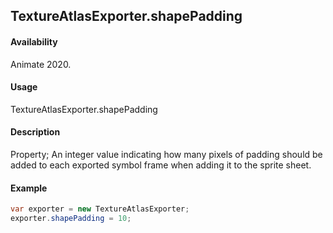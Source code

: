 ## TextureAtlasExporter.shapePadding

#### Availability

Animate 2020.

#### Usage

TextureAtlasExporter.shapePadding

#### Description

Property; An integer value indicating how many pixels of padding should be added to each exported symbol frame
when adding it to the sprite sheet.

#### Example

``` java script
var exporter = new TextureAtlasExporter;
exporter.shapePadding = 10;
````
